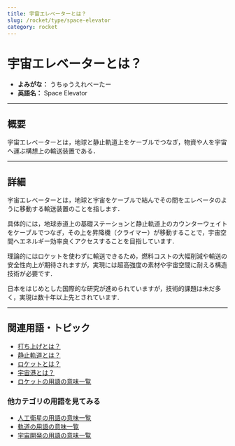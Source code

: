 ```yaml
---
title: 宇宙エレベーターとは？
slug: /rocket/type/space-elevator
category: rocket
---
```


# 宇宙エレベーターとは？

- **よみがな：** うちゅうえれべーたー  
- **英語名：** Space Elevator  

---

## 概要

宇宙エレベーターとは，地球と静止軌道上をケーブルでつなぎ，物資や人を宇宙へ運ぶ構想上の輸送装置である．

---

## 詳細

宇宙エレベーターとは，地球と宇宙をケーブルで結んでその間をエレベータのように移動する輸送装置のことを指します．

具体的には，地球赤道上の基礎ステーションと静止軌道上のカウンターウェイトをケーブルでつなぎ，その上を昇降機（クライマー）が移動することで，宇宙空間へエネルギー効率良くアクセスすることを目指しています．

理論的にはロケットを使わずに輸送できるため，燃料コストの大幅削減や輸送の安全性向上が期待されますが，実現には超高強度の素材や宇宙空間に耐える構造技術が必要です．

日本をはじめとした国際的な研究が進められていますが，技術的課題は未だ多く，実現は数十年以上先とされています．

---

## 関連用語・トピック
- [打ち上げとは？](/docs/rocketlaunch/launch)
- [静止軌道とは？](/docs/orbit/type/geostationary-orbit)
- [ロケットとは？](/docs/rocket/rocket)
- [宇宙港とは？](/docs/rocket/type/spaceport)
- [ロケットの用語の意味一覧](/docs/category/rocket)

### 他カテゴリの用語を見てみる
- [人工衛星の用語の意味一覧](/docs/category/satellite)
- [軌道の用語の意味一覧](/docs/category/orbit)
- [宇宙開発の用語の意味一覧](/docs/category/glossary)
